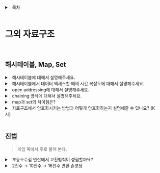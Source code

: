 <details>
<summary>&nbsp; 목차 </summary>

---

## [Data Structure](./README.md)
#### [선형 자료구조](./linear-structure.md#선형-자료구조)
  - [배열, 연결리스트](./linear-structure.md#배열-연결리스트)
  - [스텍, 큐](./linear-structure.md#스텍,-큐,-데크)

#### [비선형 자료구조](./non-linear-structure.md#비선형-자료구조)
  - [그래프](./non-linear-structure.md#그래프-graph)
  - [트리](./non-linear-structure.md#트리-tree)

#### 그외 자료구조

[( 홈으로 )](../README.md)

---

</details>

<br>

# 그외 자료구조

<br>

## 해시테이블, Map, Set

<details>
<summary>&nbsp; 해시테이블에 대해서 설명해주세요.</summary>

---

`key value`

- 해시 함수를 통해 키(key)와 데이터값(value)를 매핑하여 저장하는 자료구조이다.
  - `해시 함수`
    - 임의의 길이의 (key)를 고정된 길이의 (index, 해시값)로 변환되어 (value)의 주소를 매핑하는 함수이다.
    - 나머지 연산, SHA-1, SHA-256
  - `해시 충돌`
    - 해시 함수의 성능에 따라 다른 key가 같은 해시값으로 변환되는 경우가 발생할 수 있다.
    - 크게 open addressing, chaning 2가지 방법이 있다.
- 데이터가 실제 저장되는 곳을 버킷 또는 슬롯이라고 한다.
- [참고하면 좋은 글](https://baeharam.netlify.app/posts/data%20structure/hash-table)

---

</details>

<details>
<summary>&nbsp; 해시테이블에서 데이터 액세스할 때의 시간 복잡도에 대해서 설명해주세요.</summary>

---

`해시충돌`

- key를 바탕으로 해시연산을 하면 바로 value에 접근하기에 평균 𝑂(1)이 소요된다.
- 최악으로 해시충돌되어 모든 버킷 혹은 연결도니 리스트를 순회하기에 𝑂(N) 소요된다.

---

</details>

<details>
<summary>&nbsp; open addressing에 대해서 설명해주세요.</summary>

---

`다른 위치`

- 충돌이 발생하면 다른 버킷에 데이터를 저장시킨다.
- 다른 버킷을 찾는 방법은 여러가지가 있다.

| 방식                       |                                                                                                                   |
| -------------------------- | ----------------------------------------------------------------------------------------------------------------- |
| 선형탐색 Linear probing    | 고정적으로 폭을 증가 시킨다. h(key) +1, +2 ..                                                                     |
| 제곱탐색 Quadratic probing | 폭을 제곱수로 증가 시킨다. h(key) +2, +4 ..                                                                       |
| 랜덤탐색 Random Probing    | 랜덤 함수를 통해 증가 시킨다. h(key) +난수1, +난수2 ...                                                           |
| 이중해싱 Double hashing    | 다음 해시값의 규칙성을 없애는 방법으로 이동폭을 다른 해시함수를 통해 구한다. 위 방식들이 가지는 군집화 문제 없다. |

- 어느정도 데이터가 차면 테이블 크기를 적절하게 늘려주고 처음부터 다시 해싱하는 것이 좋다.
  - 통계적으로 테이블의 적재율이 70% ~ 80%정도가 되면 성능이 저하된다.

---

</details>

<details>
<summary>&nbsp; chaining 방식에 대해서 설명해주세요.</summary>

---

`연결리스트`

- 한 버킷에 들어갈 데이터 수를 제한하지 않고 충돌되면 체인에 데이터를 추가한다.
  - 체인을 연결리스트, 레드블랙트리로 구현할 수 있다.
- 해시가 충돌 될 때 해당 버킷 체인에 `보조 해시 함수`를 통해 해시값을 변형하여 해시 충돌 가능성을 줄인다.
- 일반적으로 open이 chaining보다 느리다.
  - 버킷 밀도가 높아지면서 open이 충돌빈도가 높이지기 때문이다.

---

</details>

<details>
<summary>&nbsp; map과 set의 차이점은?</summary>

---

`key == value` `key != value`

- map같은 경우 key와 value를 매핑시키는 자료구조로 key를 통해서 value를 접근할 수 있다.
- set같은 경우 key가 곧 value로 저장되는 자료구조로 집합에 value가 있는지 여부를 파악하기 쉽다.

---

</details>

<details>
<summary>&nbsp; 자료구조에서 암호화시키는 방법과 어떻게 암호화하는지 설명해줄 수 있나요? (K사)</summary>

---

`해싱` `허프만 코딩`

(꼬리질문)

<details>
<summary>&nbsp; 실제 사용되는 예시가 있을까요?</summary>
<p>

- 비밀번호, 평문 통신?

</p>
</details>

<details>
<summary>&nbsp; 해싱에서 효율적으로 암호화하는 방식이 있을까요?</summary>
<p>

- 수학적으로 충돌 가능성이 작은 해싱함수를 사용한다. (예를 들어서 SHA-256)

</p>
</details>

---

</details>

<br>

## 진법 

> 게임 쪽에서 주로 물어 본다.

<details>
<summary>&nbsp; 부동소수점 연산에서 교환법칙이 성립할까요?</summary>

---

교환법칙, 곱셈법칙은 성립하지만 결합법칙은 성립하지 않는다.

```
(3 + 1.1234) + 0.0006 = 4.124
3 + (1.1234 + 0.0006) = 4.124
```

---

</details>

<details>
<summary>&nbsp; 2진수 → 10진수 → 16진수 변환 손코딩</summary>

---

- 

---

</details>

<br>
